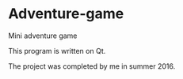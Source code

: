 # Adventure-game
Mini adventure game

This program is written on Qt.

The project was completed by me in summer 2016.
